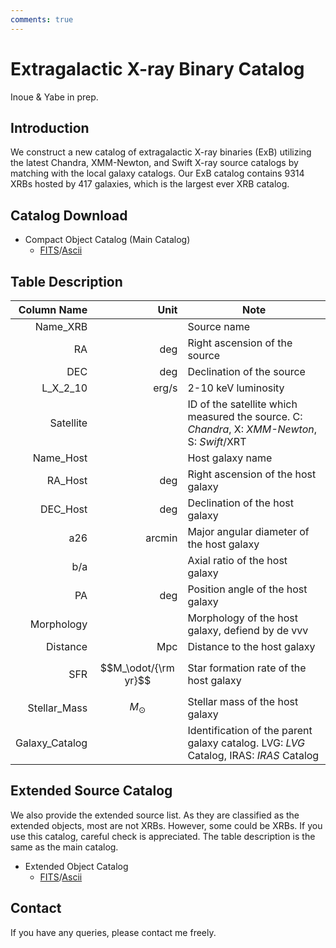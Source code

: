 ```yaml
---
comments: true
---
```


# Extragalactic X-ray Binary Catalog   
Inoue & Yabe in prep. 

## Introduction
We construct a new catalog of extragalactic X-ray binaries (ExB) utilizing the latest Chandra, XMM-Newton, and Swift X-ray source catalogs by matching with the local galaxy catalogs. Our ExB catalog contains 9314 XRBs hosted by 417 galaxies, which is the largest ever XRB catalog. 

## Catalog Download

- Compact Object Catalog (Main Catalog)
  - [FITS](../files/data/ExB_Catalog_CXS_compact.fits)/[Ascii](../files/data/ExB_Catalog_CXS_compact.dat)
## Table Description
  Column Name| Unit|Note|
------------------:|  -----:  |---|
Name_XRB||Source name|
RA|deg|Right ascension of the source|
DEC|deg|Declination of the source|
L_X_2_10|erg/s|2-10 keV luminosity|
Satellite||ID of the satellite which measured the source. C: _Chandra_, X: _XMM-Newton_, S: _Swift_/XRT|
Name_Host||Host galaxy name|
RA_Host|deg|Right ascension of the host galaxy|
DEC_Host|deg|Declination of the host galaxy|
a26|arcmin|Major angular diameter of the host galaxy|
b/a||Axial ratio of the host galaxy|
PA|deg|Position angle of the host galaxy|
Morphology||Morphology of the host galaxy, defiend by de vvv|
 Distance|Mpc|Distance to the host galaxy|
 SFR|$$M_\odot/{\rm yr}$$|Star formation rate of the host galaxy|
 Stellar_Mass|$$M_\odot$$|Stellar mass of the host galaxy|
 Galaxy_Catalog||Identification of the parent galaxy catalog. LVG: _LVG_ Catalog, IRAS: _IRAS_ Catalog|

 
 ## Extended Source Catalog
 We also provide the extended source list. As they are classified as the extended objects, most are not XRBs. However, some could be XRBs. If you use this catalog, careful check is appreciated. The table description is the same as the main catalog.
 - Extended Object Catalog
   - [FITS](../files/data/ExB_Catalog_CXS_extended.fits)/[Ascii](../files/data/ExB_Catalog_CXS_extended.dat)
 
## Contact
If you have any queries, please contact me freely.

